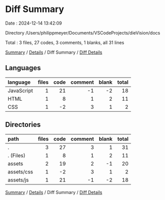 # Diff Summary

Date : 2024-12-14 13:42:09

Directory /Users/philippmeyer/Documents/VSCodeProjects/dieVision/docs

Total : 3 files,  27 codes, 3 comments, 1 blanks, all 31 lines

[Summary](results.md) / [Details](details.md) / Diff Summary / [Diff Details](diff-details.md)

## Languages
| language | files | code | comment | blank | total |
| :--- | ---: | ---: | ---: | ---: | ---: |
| JavaScript | 1 | 21 | -1 | -2 | 18 |
| HTML | 1 | 8 | 1 | 2 | 11 |
| CSS | 1 | -2 | 3 | 1 | 2 |

## Directories
| path | files | code | comment | blank | total |
| :--- | ---: | ---: | ---: | ---: | ---: |
| . | 3 | 27 | 3 | 1 | 31 |
| . (Files) | 1 | 8 | 1 | 2 | 11 |
| assets | 2 | 19 | 2 | -1 | 20 |
| assets/css | 1 | -2 | 3 | 1 | 2 |
| assets/js | 1 | 21 | -1 | -2 | 18 |

[Summary](results.md) / [Details](details.md) / Diff Summary / [Diff Details](diff-details.md)